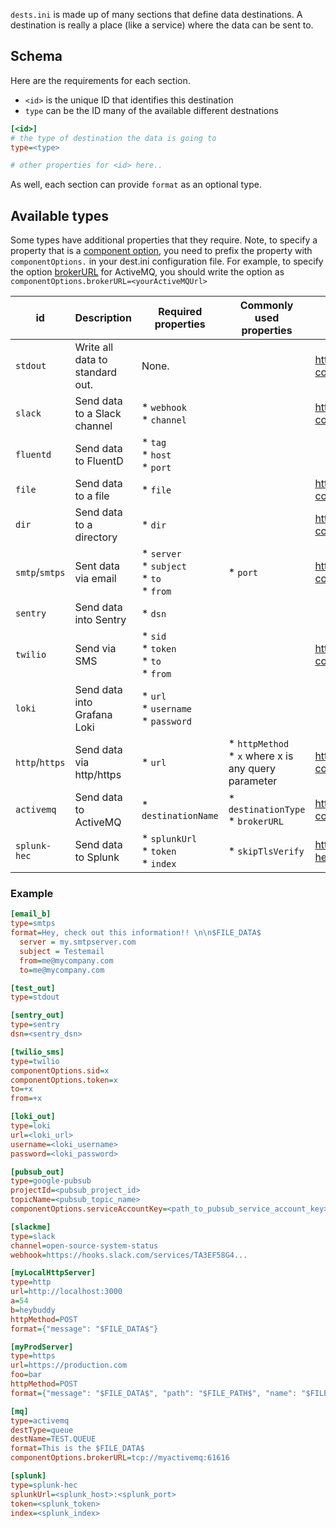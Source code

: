 `dests.ini` is made up of many sections that define data destinations. A destination is really a place (like a service) where the data can be sent to.

## Schema

Here are the requirements for each section.

* `<id>` is the unique ID that identifies this destination
* `type` can be the ID many of the available different destnations

```ini
[<id>]
# the type of destination the data is going to
type=<type>

# other properties for <id> here..
```
As well, each section can provide `format` as an optional type.

## Available types

Some types have additional properties that they require. Note, to specify a property that is a [component option](https://camel.apache.org/manual/component.html#_configuring_component_options),
you need to prefix the property with `componentOptions.` in your dest.ini configuration file. For example, to specify the option [brokerURL](https://camel.apache.org/components/3.22.x/activemq-component.html#_component_option_brokerURL) 
for ActiveMQ, you should write the option as `componentOptions.brokerURL=<yourActiveMQUrl>`

| id               | Description                     | Required properties                                        | Commonly used properties                                 | All properties
|------------------|---------------------------------|------------------------------------------------------------| -------------------------------------------------------- |----------------------------------------------------------------------|
| `stdout`         | Write all data to standard out. | None.                                                      |                                                          | https://camel.apache.org/components/3.22.x/stream-component.html     |  
| `slack`          | Send data to a Slack channel    | * `webhook` <br> * `channel`                               |                                                          | https://camel.apache.org/components/3.22.x/slack-component.html      |
| `fluentd`        | Send data to FluentD            | * `tag` <br> * `host` <br> * `port`                        |                                                          |                                                                      |
| `file`           | Send data to a file             | * `file`                                                   |                                                          | https://camel.apache.org/components/3.22.x/stream-component.html     |
| `dir`            | Send data to a directory        | * `dir`                                                    |                                                          | https://camel.apache.org/components/3.22.x/file-component.html                                                                     |    
| `smtp`/`smtps`   | Sent data via email             | * `server` <br> * `subject` <br> * `to` <br> * `from`      | * `port`                                                 | https://camel.apache.org/components/3.22.x/mail-component.html       |
| `sentry`         | Send data into Sentry           | * `dsn`                                                    |                                                          |                                                                      |
| `twilio`         | Send via SMS                    | * `sid` <br> * `token` <br> * `to` <br> * `from`           |                                                          | https://camel.apache.org/components/3.22.x/twilio-component.html     |
| `loki`           | Send data into Grafana Loki     | * `url` <br> * `username` <br> * `password` <br>           |                                                          |                                                                      |
| `http`/`https`   | Send data via http/https        | * `url`                                                    | * `httpMethod` <br> * `x` where x is any query parameter | https://camel.apache.org/components/3.22.x/http-component.html       |
| `activemq`       | Send data to ActiveMQ           | * `destinationName`                                        | * `destinationType` <br> * `brokerURL`                   | https://camel.apache.org/components/3.22.x/activemq-component.html   |
| `splunk-hec`     | Send data to Splunk             | * `splunkUrl` <br> * `token` <br> * `index`                | * `skipTlsVerify`                                        | https://camel.apache.org/components/3.22.x/splunk-hec-component.html |


### Example

```ini
[email_b]
type=smtps
format=Hey, check out this information!! \n\n$FILE_DATA$
  server = my.smtpserver.com
  subject = Testemail
  from=me@mycompany.com
  to=me@mycompany.com

[test_out]
type=stdout

[sentry_out]
type=sentry
dsn=<sentry_dsn>

[twilio_sms]
type=twilio
componentOptions.sid=x
componentOptions.token=x
to=+x
from=+x

[loki_out]
type=loki
url=<loki_url>
username=<loki_username>
password=<loki_password>

[pubsub_out]
type=google-pubsub
projectId=<pubsub_project_id>
topicName=<pubsub_topic_name>
componentOptions.serviceAccountKey=<path_to_pubsub_service_account_key>

[slackme]
type=slack
channel=open-source-system-status
webhook=https://hooks.slack.com/services/TA3EF58G4...

[myLocalHttpServer]
type=http
url=http://localhost:3000
a=54
b=heybuddy
httpMethod=POST
format={"message": "$FILE_DATA$"}

[myProdServer]
type=https
url=https://production.com
foo=bar
httpMethod=POST
format={"message": "$FILE_DATA$", "path": "$FILE_PATH$", "name": "$FILE_NAME$"}

[mq]
type=activemq
destType=queue
destName=TEST.QUEUE
format=This is the $FILE_DATA$
componentOptions.brokerURL=tcp://myactivemq:61616

[splunk]
type=splunk-hec
splunkUrl=<splunk_host>:<splunk_port>
token=<splunk_token>
index=<splunk_index>
```
